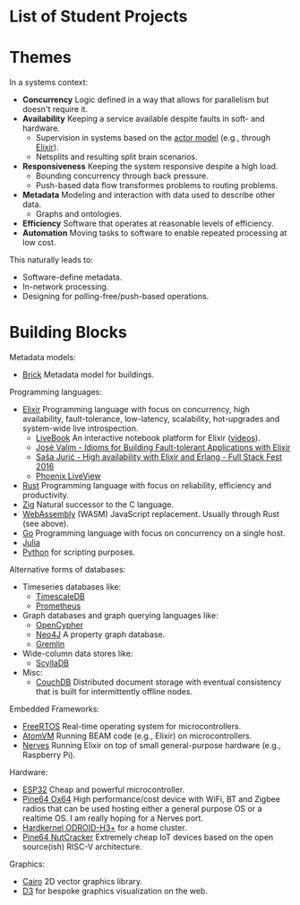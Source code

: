 # List of Student Projects

# Themes

In a systems context:
- **Concurrency** Logic defined in a way that allows for parallelism but doesn't require it.
- **Availability** Keeping a service available despite faults in soft- and hardware.
  - Supervision in systems based on the [actor model](https://en.wikipedia.org/wiki/Actor_model) (e.g., through [Elixir](https://elixir-lang.org)).
  - Netsplits and resulting split brain scenarios.
- **Responsiveness** Keeping the system responsive despite a high load.
  - Bounding concurrency through back pressure.
  - Push-based data flow transformes problems to routing problems.
- **Metadata** Modeling and interaction with data used to describe other data.
  - Graphs and ontologies.
- **Efficiency** Software that operates at reasonable levels of efficiency.
- **Automation** Moving tasks to software to enable repeated processing at low cost.

This naturally leads to:
- Software-define metadata.
- In-network processing.
- Designing for polling-free/push-based operations.

# Building Blocks

Metadata models:
- [Brick](https://brickschema.org) Metadata model for buildings.

Programming languages:
- [Elixir](https://elixir-lang.org) Programming language with focus on concurrency, high availability, fault-tolerance, low-latency, scalability, hot-upgrades and system-wide live introspection.
  - [LiveBook](https://livebook.dev) An interactive notebook platform for Elixir ([videos](https://www.youtube.com/@livebookdev)).
  - [José Valim - Idioms for Building Fault-tolerant Applications with Elixir](https://www.youtube.com/watch?v=mkGq1WoEvI4)
  - [Saša Jurić - High availability with Elixir and Erlang - Full Stack Fest 2016](https://www.youtube.com/watch?v=Ba3aCm3A0o8)
  - [Phoenix LiveView](https://www.youtube.com/watch?v=k4mSbCoBTPI)
- [Rust](https://www.rust-lang.org) Programming language with focus on reliability, efficiency and productivity.
- [Zig](https://ziglang.org) Natural successor to the C language.
- [WebAssembly](https://webassembly.org) (WASM) JavaScript replacement. Usually through Rust (see above).
- [Go](https://golang.org) Programming language with focus on concurrency on a single host.
- [Julia](https://julialang.org)
- [Python](https://www.python.org) for scripting purposes.

Alternative forms of databases:
- Timeseries databases like:
  - [TimescaleDB](https://www.timescale.com)
  - [Prometheus](https://en.wikipedia.org/wiki/Prometheus_(software))
- Graph databases and graph querying languages like:
  - [OpenCypher](https://opencypher.org)
  - [Neo4J](https://neo4j.com) A property graph database.
  - [Gremlin](https://en.wikipedia.org/wiki/Gremlin_(query_language))
- Wide-column data stores like:
  - [ScyllaDB](https://www.scylladb.com)
- Misc:
  - [CouchDB](https://couchdb.apache.org) Distributed document storage with eventual consistency that is built for intermittently offline nodes.

Embedded Frameworks:
- [FreeRTOS](https://www.freertos.org) Real-time operating system for microcontrollers.
- [AtomVM](https://www.atomvm.net) Running BEAM code (e.g., Elixir) on microcontrollers.
- [Nerves](https://nerves-project.org) Running Elixir on top of small general-purpose hardware (e.g., Raspberry Pi).

Hardware:
- [ESP32](http://esp32.net) Cheap and powerful microcontroller.
- [Pine64 Ox64](https://wiki.pine64.org/wiki/Ox64) High performance/cost device with WiFi, BT and Zigbee radios that can be used hosting either a general purpose OS or a realtime OS. I am really hoping for a Nerves port.
- [Hardkernel ODROID-H3+](ODROID-H3+) for a home cluster.
- [Pine64 NutCracker](https://wiki.pine64.org/wiki/Nutcracker) Extremely cheap IoT devices based on the open source(ish) RISC-V architecture.

Graphics:
- [Cairo](https://www.cairographics.org) 2D vector graphics library.
- [D3](https://d3js.org) for bespoke graphics visualization on the web.

